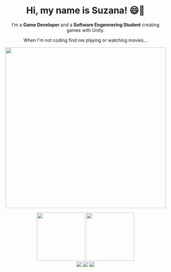 <h1 align="center"> Hi, my name is Suzana! 😄🚀 </h1>

<!-- About me -->
<p align="center">I'm a <strong>Game Developer</strong> and a <strong>Software Engennering Student</strong> creating games with Unity.  </p>
<p align="center"> When I'm not coding find me playing or watching movies... </p>

<!-- Gif -->
<p align="center">
  <img src="https://github.com/Anmol-Baranwal/Cool-GIFs-For-GitHub/assets/74038190/85cb9521-97c0-4a65-9358-7db8099fac7f" width="500">
</p>

<!-- GitHub Stats -->
<div align="center">
  <img height="150em" src="https://github-readme-stats.vercel.app/api?username=suzanadssantos&show_icons=true&theme=transparent"/>
  <img height="150em" src="https://github-readme-stats.vercel.app/api/top-langs/?username=suzanadssantos&layout=compact&langs_count=7&theme=transparent"/>
</div>

<!-- Views and followers -->
<div align="center">
  <img src="https://komarev.com/ghpvc/?username=suzanadssantos&color=blue&style=for-the-badge">
  <img src="https://img.shields.io/github/followers/suzanadssantos?style=for-the-badge">
  <img src="https://img.shields.io/github/stars/suzanadssantos?style=for-the-badge">
</div>
